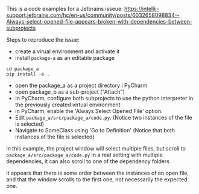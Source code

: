 This is a code examples for a Jetbrains isseue:
https://intellij-support.jetbrains.com/hc/en-us/community/posts/6032658098834--Always-select-opened-file-appears-broken-with-dependencies-between-subprojects

Steps to reproduce the issue:

- create a virual environment and activate it
- install `package-a` as an editable package
```
cd package_a 
pip install -e .
```
- open the package_a as a project directory i PyCharm
- open package_b as a sub-project ("Attach")
- In PyCharm, configure both subprojects to use the python interpreter in the previously created virtual environment
- in PyCharm, enable the 'Always Select Opened File' option. 
- Edit `package_a/src/package_a/code.py`.  (Notice two instances of the file is selected)
- Navigate to SomeClass using 'Go to Definition' (Notice that both instances of the file is selected)

in this example,  the project window will select multiple files, but scroll to `package_a/src/package_a/code.py` 
in a real setting with multiple dependencies,  it can also scroll to one of the dependency folders

it appears that there is some order between the instances of an open file,  and that the window scrolls to the first one, not necessarily the expected one. 

